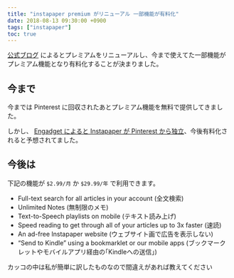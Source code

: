 ```yaml
---
title: "instapaper premium がリニューアル 一部機能が有料化"
date: 2018-08-13 09:30:00 +0900
tags: ["instapaper"]
toc: true
---
```

[公式ブログ](http://blog.instapaper.com/post/176732408411) によるとプレミアムをリニューアルし、今まで使えてた一部機能がプレミアム機能となり有料化することが決まりました。

## 今まで
今までは Pinterest に回収されたあとプレミアム機能を無料で提供してきました。

しかし、 [Engadget によると Instapaper が Pinterest から独立](https://japanese.engadget.com/2018/07/17/instapaper-pinterest-2-instant-paper/)、今後有料化されると予想されてました。

## 今後は
下記の機能が `$2.99/月` か `$29.99/年` で利用できます。

- Full-text search for all articles in your account (全文検索)
- Unlimited Notes (無制限のメモ)
- Text-to-Speech playlists on mobile (テキスト読み上げ)
- Speed reading to get through all of your articles up to 3x faster (速読)
- An ad-free Instapaper website (ウェブサイト画で広告を表示しない)
- “Send to Kindle” using a bookmarklet or our mobile apps (ブックマークレットやモバイルアプリ経由の｢Kindleへの送信｣)

カッコの中は私が簡単に訳したものなので間違えがあれば教えてください
